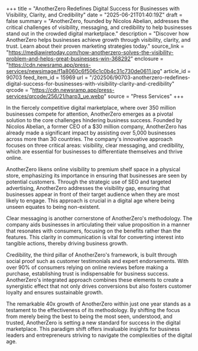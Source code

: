 +++
title = "AnotherZero Redefines Digital Success for Businesses with Visibility, Clarity, and Credibility"
date = "2025-06-21T01:40:19Z"
draft = false
summary = "AnotherZero, founded by Nicolos Abelian, addresses the critical challenges of visibility, messaging, and credibility to help businesses stand out in the crowded digital marketplace."
description = "Discover how AnotherZero helps businesses achieve growth through visibility, clarity, and trust. Learn about their proven marketing strategies today."
source_link = "https://mediawiretoday.com/how-anotherzero-solves-the-visibility-problem-and-helps-great-businesses-win-368292"
enclosure = "https://cdn.newsramp.app/press-services/newsimage/f1a8060c6f506c1c0b4c31c730de0611.jpg"
article_id = 90703
feed_item_id = 15969
url = "/202506/90703-anotherzero-redefines-digital-success-for-businesses-with-visibility-clarity-and-credibility"
qrcode = "https://cdn.newsramp.app/press-services/qrcode/256/21/harp3_ue.webp"
source = "Press Services"
+++

<p>In the fiercely competitive digital marketplace, where over 350 million businesses compete for attention, AnotherZero emerges as a pivotal solution to the core challenges hindering business success. Founded by Nicolos Abelian, a former CEO of a $30 million company, AnotherZero has already made a significant impact by assisting over 5,000 businesses across more than 30 countries. The company's innovative approach focuses on three critical areas: visibility, clear messaging, and credibility, which are essential for businesses to differentiate themselves and thrive online.</p><p>AnotherZero likens online visibility to premium shelf space in a physical store, emphasizing its importance in ensuring that businesses are seen by potential customers. Through the strategic use of SEO and targeted advertising, AnotherZero addresses the visibility gap, ensuring that businesses appear in front of their target audience when they are most likely to engage. This approach is crucial in a digital age where being unseen equates to being non-existent.</p><p>Clear messaging is another cornerstone of AnotherZero's methodology. The company aids businesses in articulating their value proposition in a manner that resonates with consumers, focusing on the benefits rather than the features. This clarity in communication is vital for converting interest into tangible actions, thereby driving business growth.</p><p>Credibility, the third pillar of AnotherZero's framework, is built through social proof such as customer testimonials and expert endorsements. With over 90% of consumers relying on online reviews before making a purchase, establishing trust is indispensable for business success. AnotherZero's integrated approach combines these elements to create a synergistic effect that not only drives conversions but also fosters customer loyalty and ensures sustainable growth.</p><p>The remarkable 40x growth of AnotherZero within just one year stands as a testament to the effectiveness of its methodology. By shifting the focus from merely being the best to being the most seen, understood, and trusted, AnotherZero is setting a new standard for success in the digital marketplace. This paradigm shift offers invaluable insights for business leaders and entrepreneurs striving to navigate the complexities of the digital age.</p>